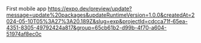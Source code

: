 First mobile app
https://expo.dev/preview/update?message=update%20packages&updateRuntimeVersion=1.0.0&createdAt=2024-05-10T05%3A27%3A20.189Z&slug=exp&projectId=cdcca71f-65ea-4351-8305-49792424a817&group=65cb61b2-d99b-4f70-a604-51974af8ec0c
